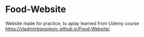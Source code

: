 # Food-Website
Website made for practice, to aplay learned from Udemy course
https://vladimirblagojevic.github.io/Food-Website/
